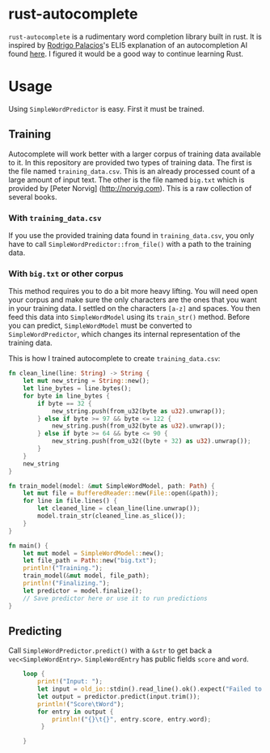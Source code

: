 # rust-autocomplete

`rust-autocomplete` is a rudimentary word completion library built in
rust. It is inspired by [Rodrigo
Palacios](https://github.com/rodricios)'s ELI5 explanation of an
autocompletion AI found [here](https://github.com/rodricios/autocomplete).
I figured it would be a good way to continue learning Rust.

# Usage

Using `SimpleWordPredictor` is easy. First it must be trained.

## Training

Autocomplete will work better with a larger corpus of training data available to it.
In this repository are provided two types of training data. The first is the file
named `training_data.csv`. This is an already processed count of a large amount of
input text. The other is the file named `big.txt` which is provided by [Peter Norvig]
(http://norvig.com). This is a raw collection of several books.

### With `training_data.csv`
If you use the provided training data found in `training_data.csv`,
you only have to call `SimpleWordPredictor::from_file()` with a path
to the training data.

### With `big.txt` or other corpus
This method requires you to do a bit more heavy lifting. You will need open your corpus
and make sure the only characters are the ones that you want in your training data. I
settled on the characters `[a-z]` and spaces. You then feed this data into `SimpleWordModel`
using its `train_str()` method. Before you can predict, `SimpleWordModel` must be converted
to `SimpleWordPredictor`, which changes its internal representation of the training data.

This is how I trained autocomplete to create `training_data.csv`:

```rust
fn clean_line(line: String) -> String {
    let mut new_string = String::new();
    let line_bytes = line.bytes();
    for byte in line_bytes {
        if byte == 32 {
            new_string.push(from_u32(byte as u32).unwrap());
        } else if byte >= 97 && byte <= 122 {
            new_string.push(from_u32(byte as u32).unwrap());
        } else if byte >= 64 && byte <= 90 {
            new_string.push(from_u32((byte + 32) as u32).unwrap());
        }
    }
    new_string
}

fn train_model(model: &mut SimpleWordModel, path: Path) {
    let mut file = BufferedReader::new(File::open(&path));
    for line in file.lines() {
        let cleaned_line = clean_line(line.unwrap());
        model.train_str(cleaned_line.as_slice());
    }
}

fn main() {
    let mut model = SimpleWordModel::new();
    let file_path = Path::new("big.txt");
    println!("Training.");
    train_model(&mut model, file_path);
    println!("Finalizing.");
    let predictor = model.finalize();
    // Save predictor here or use it to run predictions
}
```

## Predicting

Call `SimpleWordPredictor.predict()` with a `&str` to get back a `vec<SimpleWordEntry>`.
`SimpleWordEntry` has public fields `score` and `word`.

```rust
    loop {
        print!("Input: ");
        let input = old_io::stdin().read_line().ok().expect("Failed to read line.");
        let output = predictor.predict(input.trim());
        println!("Score\tWord");
        for entry in output {
            println!("{}\t{}", entry.score, entry.word);
         }

    }
```